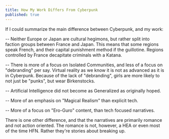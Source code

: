 ```yaml
---
title: How My Work Differs From Cyberpunk
published: true
---
```

If I could summarize the main difference between Cyberpunk, and my work:

-- Neither Europe or Japan are cultural hegimons, but rather split into faction groups between France and Japan. This means that some regions speak French, and their capital punishment method if the guillotine. Regions controlled by France decapitate criminals with a Katana.

-- There is more of a focus on Isolated Communities, and less of a focus on "debranding" per say. Virtual reality as we know it is not as advanced as it is in Cyberpunk. Because of the lack of "debranding", girls are more likely to not just be "punks", but wear Birkenstocks.

-- Artificial Intelligence did not become as Generalized as originally hoped.

-- More of an emphasis on "Magical Realism" than explicit tech.

-- More of a focus on "Ero-Guro" content, than tech focused narratives.

There is one other difference, and that the narratives are primarily romance and not action oriented. The romance is not, however, a HEA or even most of the time HFN. Rather they're stories about breaking up.
